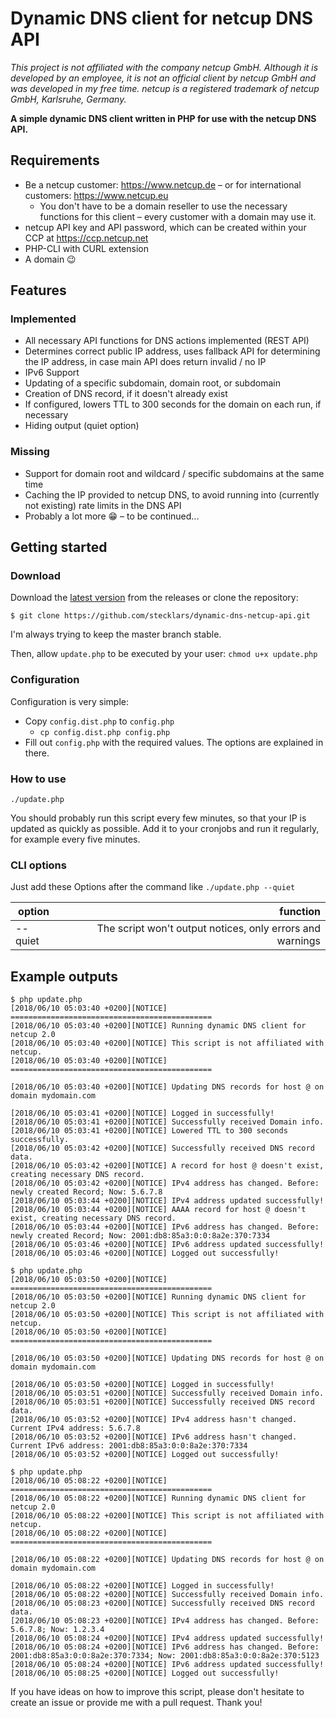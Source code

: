 # Dynamic DNS client for netcup DNS API
*This project is not affiliated with the company netcup GmbH. Although it is developed by an employee, it is not an official client by netcup GmbH and was developed in my free time.*
*netcup is a registered trademark of netcup GmbH, Karlsruhe, Germany.*

**A simple dynamic DNS client written in PHP for use with the netcup DNS API.**

## Requirements
* Be a netcup customer: https://www.netcup.de – or for international customers: https://www.netcup.eu
  * You don't have to be a domain reseller to use the necessary functions for this client – every customer with a domain may use it.
* netcup API key and API password, which can be created within your CCP at https://ccp.netcup.net
* PHP-CLI with CURL extension
* A domain :wink:

## Features
### Implemented
* All necessary API functions for DNS actions implemented (REST API)
* Determines correct public IP address, uses fallback API for determining the IP address, in case main API does return invalid / no IP
* IPv6 Support
* Updating of a specific subdomain, domain root, or subdomain
* Creation of DNS record, if it doesn't already exist
* If configured, lowers TTL to 300 seconds for the domain on each run, if necessary
* Hiding output (quiet option)

### Missing
* Support for domain root and wildcard / specific subdomains at the same time
* Caching the IP provided to netcup DNS, to avoid running into (currently not existing) rate limits in the DNS API
* Probably a lot more :grin: – to be continued...

## Getting started
### Download
Download the [latest version](https://github.com/stecklars/dynamic-dns-netcup-api/releases/latest) from the releases or clone the repository:

`$ git clone https://github.com/stecklars/dynamic-dns-netcup-api.git`

I'm always trying to keep the master branch stable.

Then, allow `update.php` to be executed by your user:
`chmod u+x update.php`

### Configuration
Configuration is very simple: 
* Copy `config.dist.php` to `config.php`
  * `cp config.dist.php config.php`
* Fill out `config.php` with the required values. The options are explained in there.

### How to use
`./update.php`

You should probably run this script every few minutes, so that your IP is updated as quickly as possible. Add it to your cronjobs and run it regularly, for example every five minutes.

### CLI options
Just add these Options after the command like `./update.php --quiet`

| option        | function                                                  |
| ------------- |----------------------------------------------------------:|
| --quiet       | The script won't output notices, only errors and warnings |

## Example outputs
```
$ php update.php
[2018/06/10 05:03:40 +0200][NOTICE] =============================================
[2018/06/10 05:03:40 +0200][NOTICE] Running dynamic DNS client for netcup 2.0
[2018/06/10 05:03:40 +0200][NOTICE] This script is not affiliated with netcup.
[2018/06/10 05:03:40 +0200][NOTICE] =============================================

[2018/06/10 05:03:40 +0200][NOTICE] Updating DNS records for host @ on domain mydomain.com

[2018/06/10 05:03:41 +0200][NOTICE] Logged in successfully!
[2018/06/10 05:03:41 +0200][NOTICE] Successfully received Domain info.
[2018/06/10 05:03:41 +0200][NOTICE] Lowered TTL to 300 seconds successfully.
[2018/06/10 05:03:42 +0200][NOTICE] Successfully received DNS record data.
[2018/06/10 05:03:42 +0200][NOTICE] A record for host @ doesn't exist, creating necessary DNS record.
[2018/06/10 05:03:42 +0200][NOTICE] IPv4 address has changed. Before: newly created Record; Now: 5.6.7.8
[2018/06/10 05:03:44 +0200][NOTICE] IPv4 address updated successfully!
[2018/06/10 05:03:44 +0200][NOTICE] AAAA record for host @ doesn't exist, creating necessary DNS record.
[2018/06/10 05:03:44 +0200][NOTICE] IPv6 address has changed. Before: newly created Record; Now: 2001:db8:85a3:0:0:8a2e:370:7334
[2018/06/10 05:03:46 +0200][NOTICE] IPv6 address updated successfully!
[2018/06/10 05:03:46 +0200][NOTICE] Logged out successfully!

```
```
$ php update.php
[2018/06/10 05:03:50 +0200][NOTICE] =============================================
[2018/06/10 05:03:50 +0200][NOTICE] Running dynamic DNS client for netcup 2.0
[2018/06/10 05:03:50 +0200][NOTICE] This script is not affiliated with netcup.
[2018/06/10 05:03:50 +0200][NOTICE] =============================================

[2018/06/10 05:03:50 +0200][NOTICE] Updating DNS records for host @ on domain mydomain.com

[2018/06/10 05:03:50 +0200][NOTICE] Logged in successfully!
[2018/06/10 05:03:51 +0200][NOTICE] Successfully received Domain info.
[2018/06/10 05:03:51 +0200][NOTICE] Successfully received DNS record data.
[2018/06/10 05:03:52 +0200][NOTICE] IPv4 address hasn't changed. Current IPv4 address: 5.6.7.8
[2018/06/10 05:03:52 +0200][NOTICE] IPv6 address hasn't changed. Current IPv6 address: 2001:db8:85a3:0:0:8a2e:370:7334
[2018/06/10 05:03:52 +0200][NOTICE] Logged out successfully!
```
```
$ php update.php
[2018/06/10 05:08:22 +0200][NOTICE] =============================================
[2018/06/10 05:08:22 +0200][NOTICE] Running dynamic DNS client for netcup 2.0
[2018/06/10 05:08:22 +0200][NOTICE] This script is not affiliated with netcup.
[2018/06/10 05:08:22 +0200][NOTICE] =============================================

[2018/06/10 05:08:22 +0200][NOTICE] Updating DNS records for host @ on domain mydomain.com

[2018/06/10 05:08:22 +0200][NOTICE] Logged in successfully!
[2018/06/10 05:08:22 +0200][NOTICE] Successfully received Domain info.
[2018/06/10 05:08:23 +0200][NOTICE] Successfully received DNS record data.
[2018/06/10 05:08:23 +0200][NOTICE] IPv4 address has changed. Before: 5.6.7.8; Now: 1.2.3.4
[2018/06/10 05:08:24 +0200][NOTICE] IPv4 address updated successfully!
[2018/06/10 05:08:24 +0200][NOTICE] IPv6 address has changed. Before: 2001:db8:85a3:0:0:8a2e:370:7334; Now: 2001:db8:85a3:0:0:8a2e:370:5123
[2018/06/10 05:08:24 +0200][NOTICE] IPv6 address updated successfully!
[2018/06/10 05:08:25 +0200][NOTICE] Logged out successfully!
```

If you have ideas on how to improve this script, please don't hesitate to create an issue or provide me with a pull request. Thank you!
